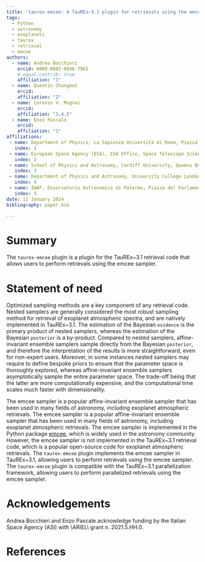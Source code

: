 ```yaml
---
title: 'taurex-emcee: A TauREx~3.1 plugin for retrievals using the emcee sampler'
tags:
  - Python
  - astronomy
  - exoplanets
  - taurex
  - retrieval
  - emcee
authors:
  - name: Andrea Bocchieri
    orcid: 0000-0002-8846-7961
    # equal-contrib: true
    affiliation: "1"
  - name: Quentin Changeat
    orcid: 
    affiliation: "2"
  - name: Lorenzo V. Mugnai
    orcid: 
    affiliation: "3,4,5"
  - name: Enzo Pascale
    orcid: 
    affiliation: "1"            
affiliations:
 - name: Department of Physics, La Sapienza Università di Roma, Piazzale Aldo Moro 2, Roma, 00185, Italy
   index: 1
 - name: European Space Agency (ESA), ESA Office, Space Telescope Science Institute (STScI), Baltimore, MD, 21218, USA
   index: 2
 - name: School of Physics and Astronomy, Cardiff University, Queens Buildings, The Parade, Cardiff, CF24 3AA, UK
   index: 3     
 - name: Department of Physics and Astronomy, University College London, Gower Street, London, WC1E 6BT, UK
   index: 4      
 - name: INAF, Osservatorio Astronomico di Palermo, Piazza del Parlamento 1, Palermo, I-90134, Italy
   index: 5 
date: 12 January 2024
bibliography: paper.bib

---
```


# Summary

<!-- A summary describing the high-level functionality and purpose of the software for a diverse, non-specialist audience. -->

The `taurex-emcee` plugin is a plugin for the TauREx~3.1 retrieval code that allows users to perform retrievals using the emcee sampler. 

# Statement of need

<!-- A Statement of need section that clearly illustrates the research purpose of the software and places it in the context of related work. -->

Optimized sampling methods are a key component of any retrieval code. Nested samplers are generally considered the most robust sampling method for retrieval of exoplanet atmospheric spectra, and are natively implemented in TauREx~3.1. The estimation of the Bayesian `evidence` is the primary product of nested samplers, whereas the estimation of the Bayesian `posterior` is a by-product. Compared to nested samplers, affine-invariant ensemble samplers sample directly from the Bayesian `posterior`, and therefore the interpretation of the results is more straightforward, even for non-expert users. Moreover, in some instances nested samplers may require to define bespoke priors to ensure that the parameter space is thoroughly explored, whereas affine-invariant ensemble samplers asymptotically sample the entire parameter space. The trade-off being that the latter are more computationally expensive, and the computational time scales much faster with dimensionality.

The emcee sampler is a popular affine-invariant ensemble sampler that has been used in many fields of astronomy, including exoplanet atmospheric retrievals. The emcee sampler is a popular affine-invariant ensemble sampler that has been used in many fields of astronomy, including exoplanet atmospheric retrievals. The emcee sampler is implemented in the Python package [emcee](https://emcee.readthedocs.io/en/stable/), which is widely used in the astronomy community. However, the emcee sampler is not implemented in the TauREx~3.1 retrieval code, which is a popular open-source code for exoplanet atmospheric retrievals. The `taurex-emcee` plugin implements the emcee sampler in TauREx~3.1, allowing users to perform retrievals using the emcee sampler. The `taurex-emcee` plugin is compatible with the TauREx~3.1 parallelization framework, allowing users to perform parallelized retrievals using the emcee sampler.

# Acknowledgements

<!-- Acknowledgement of any financial support. -->

Andrea Bocchieri and Enzo Pascale acknowledge funding by the Italian Space Agency (ASI) with \ARIEL\ grant n. 2021.5.HH.0.

# References

<!-- A list of key references, including to other software addressing related needs. Note that the references should include full names of venues, e.g., journals and conferences, not abbreviations only understood in the context of a specific discipline. -->
